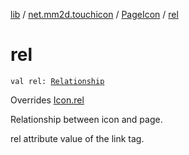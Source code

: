 [lib](../../index.md) / [net.mm2d.touchicon](../index.md) / [PageIcon](index.md) / [rel](./rel.md)

# rel

`val rel: `[`Relationship`](../-relationship/index.md)

Overrides [Icon.rel](../-icon/rel.md)

Relationship between icon and page.

rel attribute value of the link tag.

